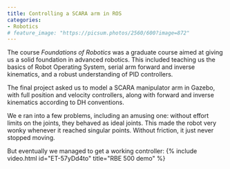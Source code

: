 ```yaml
---
title: Controlling a SCARA arm in ROS
categories:
- Robotics
# feature_image: "https://picsum.photos/2560/600?image=872"
---
```



The course *Foundations of Robotics* was a graduate course aimed at giving us a solid foundation in advanced robotics. This included teaching us the basics of Robot Operating System, serial arm forward and inverse kinematics, and a robust understanding of PID controllers. 

The final project asked us to model a SCARA manipulator arm in Gazebo, with full position and velocity controllers, along with forward and inverse kinematics according to DH conventions.

We e ran into a few problems, including an amusing one: without effort limits on the joints, they behaved as ideal joints. This made the robot very wonky whenever it reached singular points. Without friction, it just never stopped moving. 

But eventually we managed to get a working controller:
{% include video.html id="ET-57yDd4to" title="RBE 500 demo" %}

